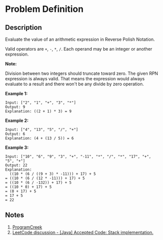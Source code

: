 # Problem Definition

## Description

Evaluate the value of an arithmetic expression in Reverse Polish Notation.

Valid operators are `+`, `-`, `*`, `/`. Each operand may be an integer or another expression.

**Note:**

Division between two integers should truncate toward zero.
The given RPN expression is always valid. That means the expression would always evaluate to a result and there won't be any divide by zero operation.

**Example 1:**

```plaintext
Input: ["2", "1", "+", "3", "*"]
Output: 9
Explanation: ((2 + 1) * 3) = 9
```

**Example 2:**

```plaintext
Input: ["4", "13", "5", "/", "+"]
Output: 6
Explanation: (4 + (13 / 5)) = 6
```

**Example 3:**

```plaintext
Input: ["10", "6", "9", "3", "+", "-11", "*", "/", "*", "17", "+", "5", "+"]
Output: 22
Explanation:
  ((10 * (6 / ((9 + 3) * -11))) + 17) + 5
= ((10 * (6 / (12 * -11))) + 17) + 5
= ((10 * (6 / -132)) + 17) + 5
= ((10 * 0) + 17) + 5
= (0 + 17) + 5
= 17 + 5
= 22
```

## Notes

1. [ProgramCreek](https://www.programcreek.com/2012/12/leetcode-evaluate-reverse-polish-notation/)
1. [LeetCode discussion - [Java] Accepted Code: Stack implementation.](https://leetcode.com/problems/evaluate-reverse-polish-notation/discuss/47430/Java-Accepted-Code:-Stack-implementation.)